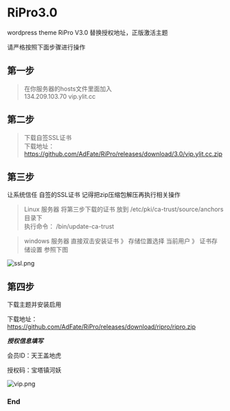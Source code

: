 

# RiPro3.0
wordpress  theme RiPro V3.0 
 替换授权地址，正版激活主题 


请严格按照下面步骤进行操作
 
 
## 第一步

> 在你服务器的hosts文件里面加入  
    134.209.103.70 vip.ylit.cc

## 第二步

> 下载自签SSL证书  
  下载地址：https://github.com/AdFate/RiPro/releases/download/3.0/vip.ylit.cc.zip
## 第三步

让系统信任 自签的SSL证书 
记得把zip压缩包解压再执行相关操作 


> Linux 服务器
  将第三步下载的证书 放到 /etc/pki/ca-trust/source/anchors 目录下   
    执行命令：  /bin/update-ca-trust
  
  
  
  > windows 服务器
  直接双击安装证书 》 存储位置选择 当前用户 》 证书存储设置 参照下图  
  
![ssl.png](https://i.loli.net/2019/08/07/pbExnPU9uqkYOrs.png)

## 第四步

下载主题并安装启用 

下载地址： https://github.com/AdFate/RiPro/releases/download/ripro/ripro.zip  


***授权信息填写***

会员ID：天王盖地虎


授权码：宝塔镇河妖



![vip.png](https://i.loli.net/2019/08/07/Ye673OcrUBxd45y.png)


### End

